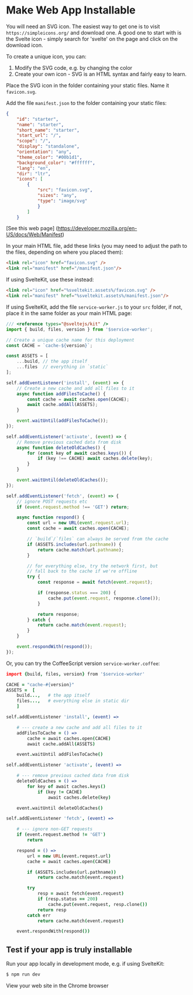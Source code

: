 Make Web App Installable
========================

You will need an SVG icon. The easiest way to get one
is to visit `https://simpleicons.org/` and download one.
A good one to start with is the Svelte icon - simply search
for 'svelte' on the page and click on the download icon.

To create a unique icon, you can:
1. Modify the SVG code, e.g. by changing the color
2. Create your own icon - SVG is an HTML syntax and
	fairly easy to learn.

Place the SVG icon in the folder containing your static files.
Name it `favicon.svg`.

Add the file `manifest.json` to the folder containing
your static files:

```json
{
	"id": "starter",
	"name": "starter",
	"short_name": "starter",
	"start_url": "/",
	"scope": "/",
	"display": "standalone",
	"orientation": "any",
	"theme_color": "#00b1d1",
	"background_color": "#ffffff",
	"lang": "en",
	"dir": "ltr",
	"icons": [
		{
			"src": "favicon.svg",
			"sizes": "any",
			"type": "image/svg"
			}
		]
	}
```

[See this web page]
(https://developer.mozilla.org/en-US/docs/Web/Manifest)

In your main HTML file, add these links (you may need to adjust
the path to the files, depending on where you placed them):

```html
<link rel="icon" href="favicon.svg" />
<link rel="manifest" href="/manifest.json"/>
```

If using SvelteKit, use these instead:

```html
<link rel="icon" href="%sveltekit.assets%/favicon.svg" />
<link rel="manifest" href="%sveltekit.assets%/manifest.json"/>
```

If using SvelteKit, add the file `service-worker.js`
to your `src` folder, if not, place it in the same folder
as your main HTML page:

```js
/// <reference types="@sveltejs/kit" />
import { build, files, version } from '$service-worker';

// Create a unique cache name for this deployment
const CACHE = `cache-${version}`;

const ASSETS = [
    ...build, // the app itself
    ...files  // everything in `static`
];

self.addEventListener('install', (event) => {
    // Create a new cache and add all files to it
    async function addFilesToCache() {
        const cache = await caches.open(CACHE);
        await cache.addAll(ASSETS);
    }

    event.waitUntil(addFilesToCache());
});

self.addEventListener('activate', (event) => {
    // Remove previous cached data from disk
    async function deleteOldCaches() {
        for (const key of await caches.keys()) {
            if (key !== CACHE) await caches.delete(key);
        }
    }

    event.waitUntil(deleteOldCaches());
});

self.addEventListener('fetch', (event) => {
    // ignore POST requests etc
    if (event.request.method !== 'GET') return;

    async function respond() {
        const url = new URL(event.request.url);
        const cache = await caches.open(CACHE);

        // `build`/`files` can always be served from the cache
        if (ASSETS.includes(url.pathname)) {
            return cache.match(url.pathname);
        }

        // for everything else, try the network first, but
        // fall back to the cache if we're offline
        try {
            const response = await fetch(event.request);

            if (response.status === 200) {
                cache.put(event.request, response.clone());
            }

            return response;
        } catch {
            return cache.match(event.request);
        }
    }

    event.respondWith(respond());
});
```

Or, you can try the CoffeeScript version `service-worker.coffee`:

```coffeescript
import {build, files, version} from '$service-worker'

CACHE = "cache-#{version}"
ASSETS =  [
	build...,   # the app itself
	files...,   # everything else in static dir
	]

self.addEventListener 'install', (event) =>

	# --- create a new cache and add all files to it
	addFilesToCache = () =>
		cache = await caches.open(CACHE)
		await cache.addAll(ASSETS)

	event.waitUntil addFilesToCache()

self.addEventListener 'activate', (event) =>

	# --- remove previous cached data from disk
	deleteOldCaches = () =>
		for key of await caches.keys()
			if (key != CACHE)
				await caches.delete(key)

	event.waitUntil deleteOldCaches()

self.addEventListener 'fetch', (event) =>

	# --- ignore non-GET requests
	if (event.request.method != 'GET')
		return

	respond = () =>
		url = new URL(event.request.url)
		cache = await caches.open(CACHE)

		if (ASSETS.includes(url.pathname))
			return cache.match(event.request)

		try
			resp = await fetch(event.request)
			if (resp.status == 200)
				cache.put(event.request, resp.clone())
			return resp
		catch err
			return cache.match(event.request)

	event.respondWith(respond())
```

Test if your app is truly installable
-------------------------------------

Run your app locally in development mode, e.g. if using
SvelteKit:

```bash
$ npm run dev
```

View your web site in the Chrome browser

